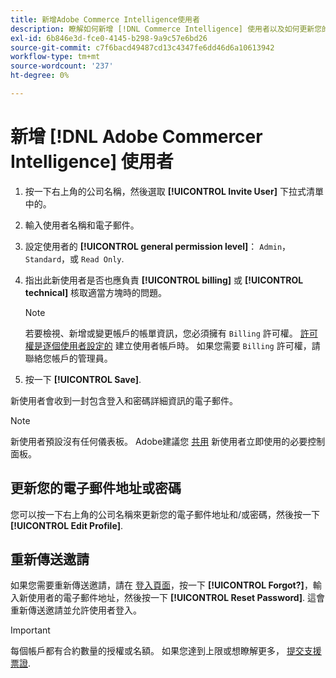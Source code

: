 ```yaml
---
title: 新增Adobe Commerce Intelligence使用者
description: 瞭解如何新增 [!DNL Commerce Intelligence] 使用者以及如何更新您的使用者名稱或密碼。
exl-id: 6b846e3d-fce0-4145-b298-9a9c57e6bd26
source-git-commit: c7f6bacd49487cd13c4347fe6dd46d6a10613942
workflow-type: tm+mt
source-wordcount: '237'
ht-degree: 0%

---
```


# 新增 [!DNL Adobe Commercer Intelligence] 使用者

1. 按一下右上角的公司名稱，然後選取 **[!UICONTROL Invite User]** 下拉式清單中的。
1. 輸入使用者名稱和電子郵件。
1. 設定使用者的 **[!UICONTROL general permission level]**： `Admin`， `Standard`，或 `Read Only`.
1. 指出此新使用者是否也應負責 **[!UICONTROL billing]** 或 **[!UICONTROL technical]** 核取適當方塊時的問題。

   >[!NOTE]
   >
   >若要檢視、新增或變更帳戶的帳單資訊，您必須擁有 `Billing` 許可權。 [許可權是逐個使用者設定的](../../administrator/user-management/user-management.md) 建立使用者帳戶時。 如果您需要 `Billing` 許可權，請聯絡您帳戶的管理員。

1. 按一下 **[!UICONTROL Save]**.

新使用者會收到一封包含登入和密碼詳細資訊的電子郵件。

>[!NOTE]
>
>新使用者預設沒有任何儀表板。 Adobe建議您 [共用](../../data-user/dashboards/share-dashboard-with-users.md) 新使用者立即使用的必要控制面板。

## 更新您的電子郵件地址或密碼

您可以按一下右上角的公司名稱來更新您的電子郵件地址和/或密碼，然後按一下 **[!UICONTROL Edit Profile]**.

## 重新傳送邀請

如果您需要重新傳送邀請，請在 [登入頁面](https://dashboard.rjmetrics.com/v2/session/create)，按一下 **[!UICONTROL Forgot?]**，輸入新使用者的電子郵件地址，然後按一下 **[!UICONTROL Reset Password]**. 這會重新傳送邀請並允許使用者登入。

>[!IMPORTANT]
>
>每個帳戶都有合約數量的授權或名額。 如果您達到上限或想瞭解更多， [提交支援票證](https://experienceleague.adobe.com/docs/commerce-knowledge-base/kb/troubleshooting/miscellaneous/mbi-service-policies.html).
